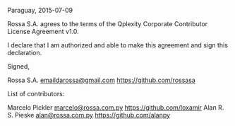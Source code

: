 Paraguay, 2015-07-09

Rossa S.A. agrees to the terms of the Qplexity Corporate Contributor License Agreement v1.0.

I declare that I am authorized and able to make this agreement and sign this declaration.

Signed,

Rossa S.A. emaildarossa@gmail.com https://github.com/rossasa

List of contributors:

Marcelo Pickler marcelo@rossa.com.py https://github.com/loxamir
Alan R. S. Pieske alan@rossa.com.py https://github.com/alanpy
